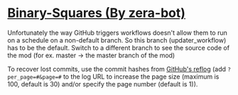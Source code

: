 # [Binary-Squares (By zera-bot)](https://github.com/zera-bot/Binary-Squares)

Unfortunately the way GitHub triggers workflows doesn't allow them to run on a schedule on a non-default branch. So this branch (updater_workflow) has to be the default. Switch to a different branch to see the source code of the mod (for ex. master -> the master branch of the mod)

To recover lost commits, use the commit hashes from [GitHub's reflog](https://api.github.com/repos/KtaneModules/Binary-Squares-zera-bot/events) (add `?per_page=#&page=#` to the log URL to increase the page size (maximum is 100, default is 30) and/or specify the page number (default is 1)).

